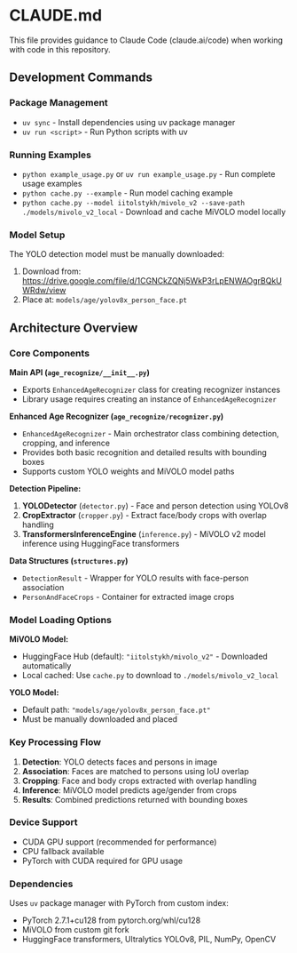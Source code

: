 # CLAUDE.md

This file provides guidance to Claude Code (claude.ai/code) when working with code in this repository.

## Development Commands

### Package Management
- `uv sync` - Install dependencies using uv package manager
- `uv run <script>` - Run Python scripts with uv

### Running Examples
- `python example_usage.py` or `uv run example_usage.py` - Run complete usage examples
- `python cache.py --example` - Run model caching example
- `python cache.py --model iitolstykh/mivolo_v2 --save-path ./models/mivolo_v2_local` - Download and cache MiVOLO model locally

### Model Setup
The YOLO detection model must be manually downloaded:
1. Download from: https://drive.google.com/file/d/1CGNCkZQNj5WkP3rLpENWAOgrBQkUWRdw/view
2. Place at: `models/age/yolov8x_person_face.pt`

## Architecture Overview

### Core Components

**Main API (`age_recognize/__init__.py`)**
- Exports `EnhancedAgeRecognizer` class for creating recognizer instances
- Library usage requires creating an instance of `EnhancedAgeRecognizer`

**Enhanced Age Recognizer (`age_recognize/recognizer.py`)**
- `EnhancedAgeRecognizer` - Main orchestrator class combining detection, cropping, and inference
- Provides both basic recognition and detailed results with bounding boxes
- Supports custom YOLO weights and MiVOLO model paths

**Detection Pipeline:**
1. **YOLODetector** (`detector.py`) - Face and person detection using YOLOv8
2. **CropExtractor** (`cropper.py`) - Extract face/body crops with overlap handling  
3. **TransformersInferenceEngine** (`inference.py`) - MiVOLO v2 model inference using HuggingFace transformers

**Data Structures (`structures.py`)**
- `DetectionResult` - Wrapper for YOLO results with face-person association
- `PersonAndFaceCrops` - Container for extracted image crops

### Model Loading Options

**MiVOLO Model:**
- HuggingFace Hub (default): `"iitolstykh/mivolo_v2"` - Downloaded automatically
- Local cached: Use `cache.py` to download to `./models/mivolo_v2_local`

**YOLO Model:**
- Default path: `"models/age/yolov8x_person_face.pt"`
- Must be manually downloaded and placed

### Key Processing Flow

1. **Detection**: YOLO detects faces and persons in image
2. **Association**: Faces are matched to persons using IoU overlap  
3. **Cropping**: Face and body crops extracted with overlap handling
4. **Inference**: MiVOLO model predicts age/gender from crops
5. **Results**: Combined predictions returned with bounding boxes

### Device Support
- CUDA GPU support (recommended for performance)
- CPU fallback available
- PyTorch with CUDA required for GPU usage

### Dependencies
Uses `uv` package manager with PyTorch from custom index:
- PyTorch 2.7.1+cu128 from pytorch.org/whl/cu128
- MiVOLO from custom git fork
- HuggingFace transformers, Ultralytics YOLOv8, PIL, NumPy, OpenCV